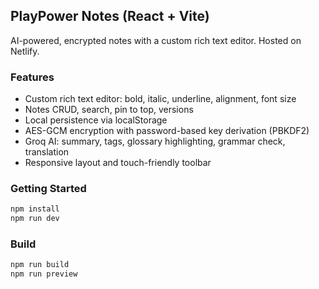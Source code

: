## PlayPower Notes (React + Vite)

AI-powered, encrypted notes with a custom rich text editor. Hosted on Netlify.

### Features
- Custom rich text editor: bold, italic, underline, alignment, font size
- Notes CRUD, search, pin to top, versions
- Local persistence via localStorage
- AES-GCM encryption with password-based key derivation (PBKDF2)
- Groq AI: summary, tags, glossary highlighting, grammar check, translation
- Responsive layout and touch-friendly toolbar

### Getting Started
```bash
npm install
npm run dev
```

### Build
```bash
npm run build
npm run preview
```